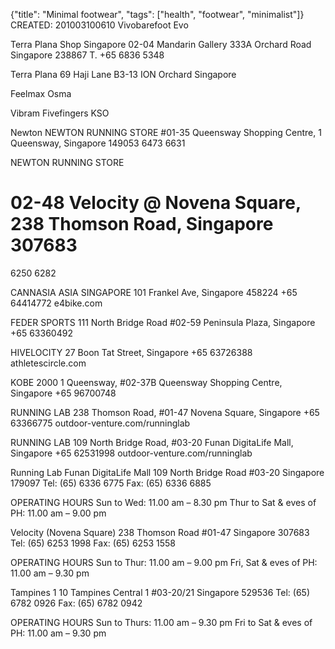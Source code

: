 {"title": "Minimal footwear", "tags": ["health", "footwear", "minimalist"]}
CREATED: 201003100610
Vivobarefoot Evo

Terra Plana Shop Singapore
02-04 Mandarin Gallery 333A
Orchard Road
Singapore 238867
T. +65 6836 5348

Terra Plana
69 Haji Lane
B3-13 ION Orchard Singapore

Feelmax Osma

Vibram Fivefingers KSO

Newton
NEWTON RUNNING STORE
#01-35 Queensway Shopping Centre, 1 Queensway, Singapore 149053
6473 6631

NEWTON RUNNING STORE
# 02-48 Velocity @ Novena Square, 238 Thomson Road, Singapore 307683
6250 6282

CANNASIA ASIA SINGAPORE
101 Frankel Ave, Singapore 458224
+65 64414772 e4bike.com

FEDER SPORTS
111 North Bridge Road #02-59 Peninsula Plaza, Singapore
+65 63360492

HIVELOCITY
27 Boon Tat Street, Singapore
+65 63726388 athletescircle.com

KOBE 2000
1 Queensway, #02-37B Queensway Shopping Centre, Singapore
+65 96700748

RUNNING LAB
238 Thomson Road, #01-47 Novena Square, Singapore
+65 63366775 outdoor-venture.com/runninglab

RUNNING LAB
109 North Bridge Road, #03-20 Funan DigitaLife Mall, Singapore
+65 62531998 outdoor-venture.com/runninglab

Running Lab
Funan DigitaLife Mall
109 North Bridge Road #03-20
Singapore 179097
Tel: (65) 6336 6775 Fax: (65) 6336 6885

OPERATING HOURS
Sun to Wed: 11.00 am – 8.30 pm
Thur to Sat & eves of PH: 11.00 am – 9.00 pm

Velocity (Novena Square)
238 Thomson Road #01-47
Singapore 307683
Tel: (65) 6253 1998 Fax: (65) 6253 1558

OPERATING HOURS
Sun to Thur: 11.00 am – 9.00 pm
Fri, Sat & eves of PH: 11.00 am – 9.30 pm

Tampines 1
10 Tampines Central 1 #03-20/21
Singapore 529536
Tel: (65) 6782 0926 Fax: (65) 6782 0942

OPERATING HOURS
Sun to Thurs: 11.00 am – 9.30 pm
Fri to Sat & eves of PH: 11.00 am – 9.30 pm
